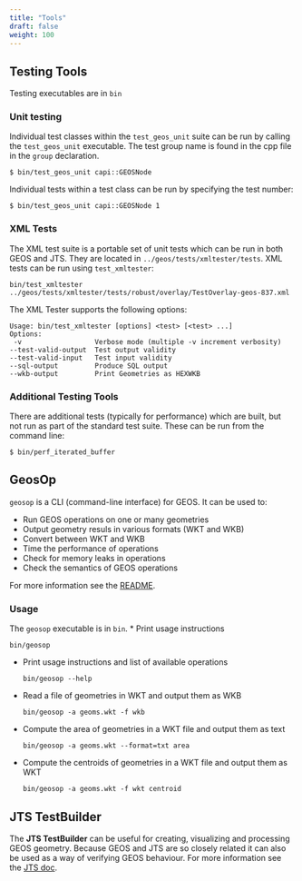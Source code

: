 ```yaml
---
title: "Tools"
draft: false
weight: 100
---
```


## Testing Tools

Testing executables are in `bin`

### Unit testing

Individual test classes within the `test_geos_unit` suite can be run by calling the `test_geos_unit` executable.
The test group name is found in the cpp file in the `group` declaration.

```
$ bin/test_geos_unit capi::GEOSNode
```

Individual tests within a test class can be run by specifying the test number:

```
$ bin/test_geos_unit capi::GEOSNode 1
```

### XML Tests

The XML test suite is a portable set of unit tests which can be run in both GEOS and JTS.
They are located in `../geos/tests/xmltester/tests`.
XML tests can be run using `test_xmltester`:

```
bin/test_xmltester ../geos/tests/xmltester/tests/robust/overlay/TestOverlay-geos-837.xml
```

The XML Tester supports the following options:

```
Usage: bin/test_xmltester [options] <test> [<test> ...]
Options:
 -v                  Verbose mode (multiple -v increment verbosity)
--test-valid-output  Test output validity
--test-valid-input   Test input validity
--sql-output         Produce SQL output
--wkb-output         Print Geometries as HEXWKB
```

### Additional Testing Tools

There are additional tests (typically for performance) which are built, but not run as part of the standard test suite.
These can be run from the command line:

```
$ bin/perf_iterated_buffer
```

## GeosOp

`geosop` is a CLI (command-line interface) for GEOS. It can be used to:

* Run GEOS operations on one or many geometries
* Output geometry resuls in various formats (WKT and WKB)
* Convert between WKT and WKB
* Time the performance of operations
* Check for memory leaks in operations
* Check the semantics of GEOS operations

For more information see the [README](https://github.com/libgeos/geos/tree/main/util/geosop).

### Usage

The `geosop` executable is in `bin`.
*
Print usage instructions
  ```
  bin/geosop
  ```
* Print usage instructions and list of available operations
  ```
  bin/geosop --help
  ```
* Read a file of geometries in WKT and output them as WKB
  ```
  bin/geosop -a geoms.wkt -f wkb
  ```
* Compute the area of geometries in a WKT file and output them as text
  ```
  bin/geosop -a geoms.wkt --format=txt area
  ```
* Compute the centroids of geometries in a WKT file and output them as WKT
  ```
  bin/geosop -a geoms.wkt -f wkt centroid
  ```

## JTS TestBuilder

The **JTS TestBuilder** can be useful for creating, visualizing and processing GEOS geometry.
Because GEOS and JTS are so closely related it can also be used as a way of verifying GEOS behaviour.
For more information see the [JTS doc](https://github.com/locationtech/jts/blob/master/doc/JTSTestBuilder.md).
